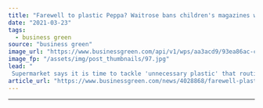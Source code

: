 ```yaml
---
title: "Farewell to plastic Peppa? Waitrose bans children's magazines with 'excessive' plastic toy giveaways"
date: "2021-03-23"
tags: 
  - business green
source: "business green"
image_url: "https://www.businessgreen.com/api/v1/wps/aa3acd9/93ea86ac-ce14-4960-a0cd-6f1958361178/1/Plastic-Toys-185x114.jpg"
image_fp: "/assets/img/post_thumbnails/97.jpg"
lead: "
 Supermarket says it is time to tackle 'unnecessary plastic' that routinely accompanies children's magazines ..."
article_url: "https://www.businessgreen.com/news/4028868/farewell-plastic-peppa-waitrose-bans-children-magazines-excessive-plastic-toy-giveaways"
---
```


---
